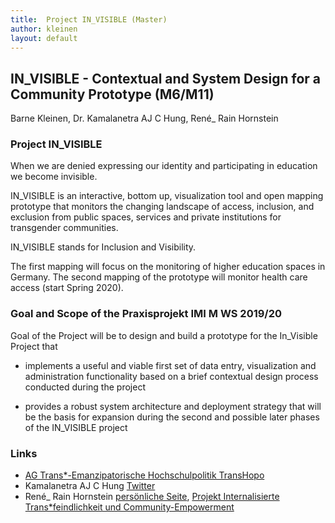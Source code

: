 ```yaml
---
title:  Project IN_VISIBLE (Master)
author: kleinen
layout: default
---
```


## IN_VISIBLE - Contextual and System Design for a Community Prototype (M6/M11)

Barne Kleinen, Dr. Kamalanetra AJ C Hung, René_ Rain Hornstein

### Project IN_VISIBLE

When we are denied expressing our identity and participating in education we become invisible.

IN_VISIBLE is an interactive, bottom ­up, visualization tool and open mapping prototype that monitors the changing landscape of access, inclusion, and exclusion from public spaces, services and private institutions for transgender communities.  

IN_VISIBLE stands for Inclusion and Visibility.

The first mapping will focus on the monitoring of higher education spaces in Germany. The second mapping of the prototype will monitor health care access (start Spring 2020).  

### Goal and Scope of the Praxisprojekt IMI M WS 2019/20

Goal of the Project will be to design and build a prototype for the In_Visible Project that

* implements a useful and viable first set of data entry, visualization and administration functionality based on a brief contextual design process conducted during the project

* provides a robust system architecture and deployment strategy that will be the basis for expansion during the second and possible later phases of the IN_VISIBLE project

### Links

* [AG Trans*-Emanzipatorische Hochschulpolitik TransHopo](http://ag-trans-hopo.org)
* Kamalanetra AJ C Hung [Twitter](https://twitter.com/pineapple_lab)
* René_ Rain Hornstein [persönliche Seite](http://rhornstein.de), [Projekt Internalisierte Trans*feindlichkeit und Community-Empowerment](https://psychologie.sfu-berlin.de/de/forschung-publikationen/vielfalt-und-mehrfach-diskriminierung/projekt-internalisierte-transfeindlichkeit-und-community-empowerment/ )
